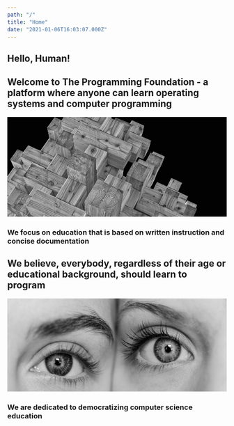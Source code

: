 ```yaml
---
path: "/"
title: "Home"
date: "2021-01-06T16:03:07.000Z"
---
```


## Hello, Human!

## Welcome to The Programming Foundation - a platform where anyone can learn operating systems and computer programming

![We focus on education that is based on written instruction and concise documentation](./images/5eee3a34-7fa9-4650-b6a5-35884ecb01f4.jpeg)

### We focus on education that is based on written instruction and concise documentation

## We believe, everybody, regardless of their age or educational background, should learn to program

![We are dedicated to democratizing computer science education](./images/e7de87cd-cf10-48fc-9a9f-4ff72e7f0597.jpg)

### We are dedicated to democratizing computer science education